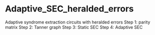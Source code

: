 # Adaptive_SEC_heralded_errors
Adaptive syndrome extraction circuits with heralded errors
Step 1: parity matrix
Step 2: Tanner graph
Step 3: Static SEC
Step 4: Adaptive SEC
